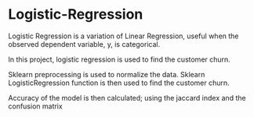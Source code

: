 # Logistic-Regression
Logistic Regression is a variation of Linear Regression, useful when the observed dependent variable, y, is categorical.

In this project, logistic regression is used to find the customer churn.

Sklearn preprocessing is used to normalize the data.
Sklearn LogisticRegression function is then used to find the customer churn.

Accuracy of the model is then calculated;
using the jaccard index and the confusion matrix
